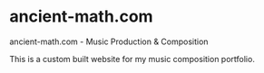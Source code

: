 # ancient-math.com

ancient-math.com - Music Production & Composition

This is a custom built website for my music composition portfolio.
